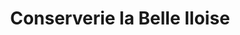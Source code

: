 ---
title: "Conserverie la Belle Iloise"
url: /trouville-sur-mer/conserverie-la-belle-iloise/
shop: charcuterie
---